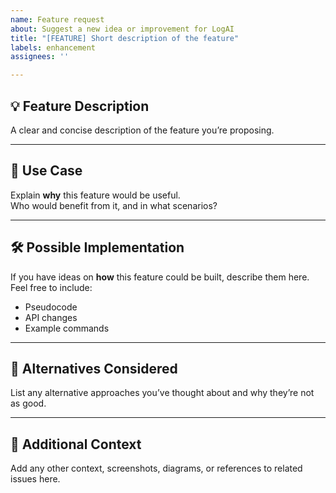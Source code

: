 ```yaml
---
name: Feature request
about: Suggest a new idea or improvement for LogAI
title: "[FEATURE] Short description of the feature"
labels: enhancement
assignees: ''

---
```


## 💡 Feature Description
A clear and concise description of the feature you’re proposing.

---

## 🎯 Use Case
Explain **why** this feature would be useful.  
Who would benefit from it, and in what scenarios?

---

## 🛠 Possible Implementation
If you have ideas on **how** this feature could be built, describe them here.  
Feel free to include:
- Pseudocode
- API changes
- Example commands

---

## 📌 Alternatives Considered
List any alternative approaches you’ve thought about and why they’re not as good.

---

## 📎 Additional Context
Add any other context, screenshots, diagrams, or references to related issues here.
